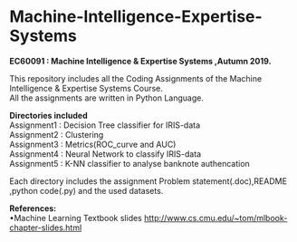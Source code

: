 # Machine-Intelligence-Expertise-Systems
__EC60091 : Machine Intelligence & Expertise Systems ,Autumn 2019.__

This repository includes all the Coding Assignments of the Machine Intelligence & Expertise Systems Course.\
All the assignments are written in Python Language.

__Directories included__\
Assignment1 : Decision Tree classifier for IRIS-data\
Assignment2 : Clustering \
Assignment3 : Metrics(ROC_curve and AUC)\
Assignment4 : Neural Network to classify IRIS-data\
Assignment5 : K-NN classifier to analyse banknote authencation

Each directory includes the assignment Problem statement(.doc),README ,python code(.py) and the used datasets.

 
__References:__\
•Machine Learning Textbook slides http://www.cs.cmu.edu/~tom/mlbook-chapter-slides.html

